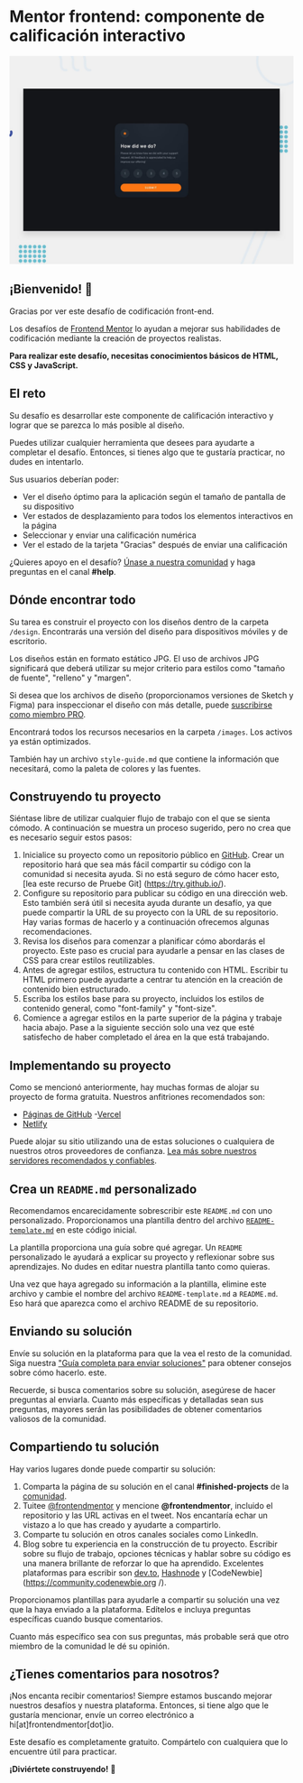 # Mentor frontend: componente de calificación interactivo

![Vista previa del diseño para el desafío de codificación del componente de calificación interactiva](./design/desktop-preview.jpg)

## ¡Bienvenido! 👋

Gracias por ver este desafío de codificación front-end.

Los desafíos de [Frontend Mentor](https://www.frontendmentor.io) lo ayudan a mejorar sus habilidades de codificación mediante la creación de proyectos realistas.

**Para realizar este desafío, necesitas conocimientos básicos de HTML, CSS y JavaScript.**

## El reto

Su desafío es desarrollar este componente de calificación interactivo y lograr que se parezca lo más posible al diseño.

Puedes utilizar cualquier herramienta que desees para ayudarte a completar el desafío. Entonces, si tienes algo que te gustaría practicar, no dudes en intentarlo.

Sus usuarios deberían poder:

- Ver el diseño óptimo para la aplicación según el tamaño de pantalla de su dispositivo
- Ver estados de desplazamiento para todos los elementos interactivos en la página
- Seleccionar y enviar una calificación numérica
- Ver el estado de la tarjeta "Gracias" después de enviar una calificación

¿Quieres apoyo en el desafío? [Únase a nuestra comunidad](https://www.frontendmentor.io/community) y haga preguntas en el canal **#help**.

## Dónde encontrar todo

Su tarea es construir el proyecto con los diseños dentro de la carpeta `/design`. Encontrarás una versión del diseño para dispositivos móviles y de escritorio.

Los diseños están en formato estático JPG. El uso de archivos JPG significará que deberá utilizar su mejor criterio para estilos como "tamaño de fuente", "relleno" y "margen".

Si desea que los archivos de diseño (proporcionamos versiones de Sketch y Figma) para inspeccionar el diseño con más detalle, puede [suscribirse como miembro PRO](https://www.frontendmentor.io/pro).

Encontrará todos los recursos necesarios en la carpeta `/images`. Los activos ya están optimizados.

También hay un archivo `style-guide.md` que contiene la información que necesitará, como la paleta de colores y las fuentes.

## Construyendo tu proyecto

Siéntase libre de utilizar cualquier flujo de trabajo con el que se sienta cómodo. A continuación se muestra un proceso sugerido, pero no crea que es necesario seguir estos pasos:

1. Inicialice su proyecto como un repositorio público en [GitHub](https://github.com/). Crear un repositorio hará que sea más fácil compartir su código con la comunidad si necesita ayuda. Si no está seguro de cómo hacer esto, [lea este recurso de Pruebe Git] (https://try.github.io/).
2. Configure su repositorio para publicar su código en una dirección web. Esto también será útil si necesita ayuda durante un desafío, ya que puede compartir la URL de su proyecto con la URL de su repositorio. Hay varias formas de hacerlo y a continuación ofrecemos algunas recomendaciones.
3. Revisa los diseños para comenzar a planificar cómo abordarás el proyecto. Este paso es crucial para ayudarle a pensar en las clases de CSS para crear estilos reutilizables.
4. Antes de agregar estilos, estructura tu contenido con HTML. Escribir tu HTML primero puede ayudarte a centrar tu atención en la creación de contenido bien estructurado.
5. Escriba los estilos base para su proyecto, incluidos los estilos de contenido general, como "font-family" y "font-size".
6. Comience a agregar estilos en la parte superior de la página y trabaje hacia abajo. Pase a la siguiente sección solo una vez que esté satisfecho de haber completado el área en la que está trabajando.

## Implementando su proyecto

Como se mencionó anteriormente, hay muchas formas de alojar su proyecto de forma gratuita. Nuestros anfitriones recomendados son:

- [Páginas de GitHub](https://pages.github.com/)
-[Vercel](https://vercel.com/)
- [Netlify](https://www.netlify.com/)

Puede alojar su sitio utilizando una de estas soluciones o cualquiera de nuestros otros proveedores de confianza. [Lea más sobre nuestros servidores recomendados y confiables](https://medium.com/frontend-mentor/frontend-mentor-trusted-hosting-providers-bf000dfebe).

## Crea un `README.md` personalizado

Recomendamos encarecidamente sobrescribir este `README.md` con uno personalizado. Proporcionamos una plantilla dentro del archivo [`README-template.md`](./README-template.md) en este código inicial.

La plantilla proporciona una guía sobre qué agregar. Un `README` personalizado le ayudará a explicar su proyecto y reflexionar sobre sus aprendizajes. No dudes en editar nuestra plantilla tanto como quieras.

Una vez que haya agregado su información a la plantilla, elimine este archivo y cambie el nombre del archivo `README-template.md` a `README.md`. Eso hará que aparezca como el archivo README de su repositorio.

## Enviando su solución

Envíe su solución en la plataforma para que la vea el resto de la comunidad. Siga nuestra ["Guía completa para enviar soluciones"](https://medium.com/frontend-mentor/a-complete-guide-to-submitting-solutions-on-frontend-mentor-ac6384162248) para obtener consejos sobre cómo hacerlo. este.

Recuerde, si busca comentarios sobre su solución, asegúrese de hacer preguntas al enviarla. Cuanto más específicas y detalladas sean sus preguntas, mayores serán las posibilidades de obtener comentarios valiosos de la comunidad.

## Compartiendo tu solución

Hay varios lugares donde puede compartir su solución:

1. Comparta la página de su solución en el canal **#finished-projects** de la [comunidad](https://www.frontendmentor.io/comunidad).
2. Tuitee [@frontendmentor](https://twitter.com/frontendmentor) y mencione **@frontendmentor**, incluido el repositorio y las URL activas en el tweet. Nos encantaría echar un vistazo a lo que has creado y ayudarte a compartirlo.
3. Comparte tu solución en otros canales sociales como LinkedIn.
4. Blog sobre tu experiencia en la construcción de tu proyecto. Escribir sobre su flujo de trabajo, opciones técnicas y hablar sobre su código es una manera brillante de reforzar lo que ha aprendido. Excelentes plataformas para escribir son [dev.to](https://dev.to/), [Hashnode](https://hashnode.com/) y [CodeNewbie](https://community.codenewbie.org /).

Proporcionamos plantillas para ayudarle a compartir su solución una vez que la haya enviado a la plataforma. Edítelos e incluya preguntas específicas cuando busque comentarios.

Cuanto más específico sea con sus preguntas, más probable será que otro miembro de la comunidad le dé su opinión.

## ¿Tienes comentarios para nosotros?

¡Nos encanta recibir comentarios! Siempre estamos buscando mejorar nuestros desafíos y nuestra plataforma. Entonces, si tiene algo que le gustaría mencionar, envíe un correo electrónico a hi[at]frontendmentor[dot]io.

Este desafío es completamente gratuito. Compártelo con cualquiera que lo encuentre útil para practicar.

**¡Diviértete construyendo!** 🚀